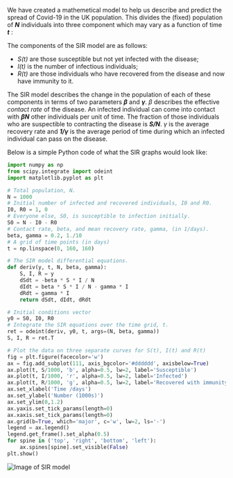 We have created a mathemetical model to help us describe and predict the spread of Covid-19 in the UK population. This divides the (fixed) population of **_N_** individuals into three component which may vary as a function of time **_t_** :

The components of the SIR model are as follows:

- _S(t)_ are those susceptible but not yet infected with the disease;
- _I(t)_ is the number of infectious individuals;
- _R(t)_ are those individuals who have recovered from the disease and now have immunity to it.

The SIR model describes the change in the population of each of these components in terms of two parameters **_β_** and **_γ_**. _β_ describes the effective _contact rate_ of the disease. An infected individual can come into contact with **_βN_** other individuals per unit of time. The fraction of those individuals who are suspectible to contracting the disease is **_S/N_**. _γ_ is the average recovery rate and **_1/γ_** is the average period of time during which an infected individual can pass on the disease.

Below is a simple Python code of what the SIR graphs would look like:

```python
import numpy as np
from scipy.integrate import odeint
import matplotlib.pyplot as plt

# Total population, N.
N = 1000
# Initial number of infected and recovered individuals, I0 and R0.
I0, R0 = 1, 0
# Everyone else, S0, is susceptible to infection initially.
S0 = N - I0 - R0
# Contact rate, beta, and mean recovery rate, gamma, (in 1/days).
beta, gamma = 0.2, 1./10 
# A grid of time points (in days)
t = np.linspace(0, 160, 160)

# The SIR model differential equations.
def deriv(y, t, N, beta, gamma):
    S, I, R = y
    dSdt = -beta * S * I / N
    dIdt = beta * S * I / N - gamma * I
    dRdt = gamma * I
    return dSdt, dIdt, dRdt

# Initial conditions vector
y0 = S0, I0, R0
# Integrate the SIR equations over the time grid, t.
ret = odeint(deriv, y0, t, args=(N, beta, gamma))
S, I, R = ret.T

# Plot the data on three separate curves for S(t), I(t) and R(t)
fig = plt.figure(facecolor='w')
ax = fig.add_subplot(111, axis_bgcolor='#dddddd', axisbelow=True)
ax.plot(t, S/1000, 'b', alpha=0.5, lw=2, label='Susceptible')
ax.plot(t, I/1000, 'r', alpha=0.5, lw=2, label='Infected')
ax.plot(t, R/1000, 'g', alpha=0.5, lw=2, label='Recovered with immunity')
ax.set_xlabel('Time /days')
ax.set_ylabel('Number (1000s)')
ax.set_ylim(0,1.2)
ax.yaxis.set_tick_params(length=0)
ax.xaxis.set_tick_params(length=0)
ax.grid(b=True, which='major', c='w', lw=2, ls='-')
legend = ax.legend()
legend.get_frame().set_alpha(0.5)
for spine in ('top', 'right', 'bottom', 'left'):
    ax.spines[spine].set_visible(False)
plt.show()
```
![Image of SIR model](https://scipython.com/static/media/examples/E8/extras/sir.png)
